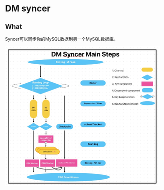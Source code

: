 # DM syncer

## What

Syncer可以同步你的MySQL数据到另一个MySQL数据库。

![dm_syncer_arch](../../../../../images/tidb/05TiDB-EcosystematicTools/dm_syncer_arch.jpg)
